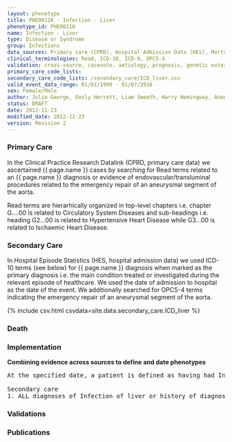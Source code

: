 ```yaml
---
layout: phenotype
title: PHE00116 - Infection - Liver
phenotype_id: PHE00116
name: Infection - Liver
type: Disease or Syndrome
group: Infections
data_sources: Primary care (CPRD), Hospital Admission Data (HES), Mortality Data (ONS)
clinical_terminologies: Read, ICD-10, ICD-9, OPCS-4
validation: cross-source, casenote, aetiology, prognosis, genetic external
primary_care_code_lists: 
secondary_care_code_lists: /secondary_care/ICD_liver.csv
valid_event_data_range: 01/01/1999 - 01/07/2016
sex: Female/Male
author: Julie George, Emily Herrett, Liam Smeeth, Harry Hemingway, Anoop Shah, Spiros Denaxas
status: DRAFT
date: 2012-11-23
modified_date: 2012-11-23
version: Revision 2
---
```


### Primary Care

In the Clinical Practice Research Datalink (CPRD, primary care data) we ascertained {{ page.name }} cases by searching for Read terms related to an {{ page.name }} diagnosis or evidence of endovascular/transluminal procedures related to the emergency repair of an aneurysmal segment of the aorta.


Read terms are hierarhically organized in top-level chapters i.e. chapter G....00 is related to Circulatory System Diseases and sub-headings i.e. heading G2...00 is related to Hypertensive Heart Disease while G3...00 is related to Ischaemic Heart Disease.

### Secondary Care

In Hospital Episode Statistics (HES, hospital admission data) we used ICD-10 terms (see below) for {{ page.name }} diagnosis when marked as the primary diagnosis i.e. the main condition treated or investigated during the relevant episode of healthcare. We used the date of admission to hospital as the date of the event. We additionally searched for OPCS-4 terms indicating the emergency repair of an aneurysmal segment of the aorta.

{% include csv.html csvdata=site.data.secondary_care.ICD_liver %}


### Death

### Implementation

**Combining evidence across sources to define and date phenotypes**

<pre>
At the specified date, a patient is defined as having had Infection of liver IF they meet the criteria for any of the following on or before the specified date. The earliest date on which the individual meets any of the following criteria on or before the specified date is defined as the first event date:

Secondary care
1. ALL diagnoses of Infection of liver or history of diagnosis during a hospitalization
</pre>

### Validations

### Publications

